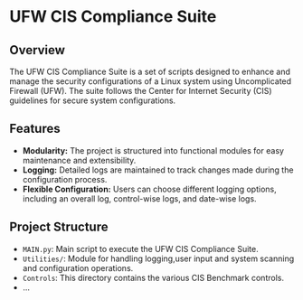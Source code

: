 # UFW CIS Compliance Suite

## Overview

The UFW CIS Compliance Suite is a set of scripts designed to enhance and manage the security configurations of a Linux system using Uncomplicated Firewall (UFW). The suite follows the Center for Internet Security (CIS) guidelines for secure system configurations.

## Features

- **Modularity:** The project is structured into functional modules for easy maintenance and extensibility.
- **Logging:** Detailed logs are maintained to track changes made during the configuration process.
- **Flexible Configuration:** Users can choose different logging options, including an overall log, control-wise logs, and date-wise logs.

## Project Structure

- `MAIN.py`: Main script to execute the UFW CIS Compliance Suite.
- `Utilities/`: Module for handling logging,user input and system scanning and configuration operations.
- `Controls`: This directory contains the various CIS Benchmark controls.
- ...
